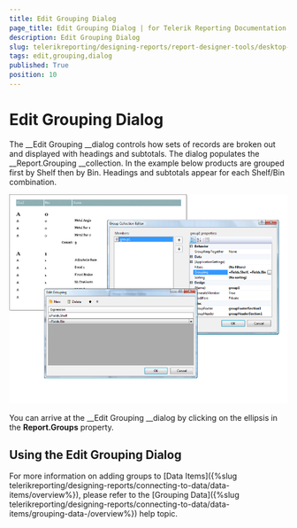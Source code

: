 ```yaml
---
title: Edit Grouping Dialog
page_title: Edit Grouping Dialog | for Telerik Reporting Documentation
description: Edit Grouping Dialog
slug: telerikreporting/designing-reports/report-designer-tools/desktop-designers/tools/edit-grouping-dialog
tags: edit,grouping,dialog
published: True
position: 10
---
```


# Edit Grouping Dialog



The __Edit Grouping __dialog controls how sets of records are broken out and displayed with headings and subtotals. The dialog populates the __Report.Grouping __collection. In the example below products are grouped first by Shelf then by Bin. Headings and subtotals appear for each Shelf/Bin combination.

![](images/UI020.png)

You can arrive at the __Edit Grouping __dialog by 
clicking on the ellipsis in the __Report.Groups__ property.


## Using the Edit Grouping Dialog

For more information on adding groups to [Data Items]({%slug telerikreporting/designing-reports/connecting-to-data/data-items/overview%}), please refer to the [Grouping Data]({%slug telerikreporting/designing-reports/connecting-to-data/data-items/grouping-data-/overview%}) help topic.
